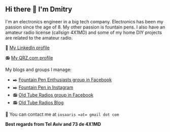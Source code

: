 ## Hi there 👋 I'm Dmitry

I'm an electronics engineer in a big tech company. Electronics has been my passion since the age of 8. My other passion is fountain pens. I also have an amateur radio license (callsign 4X1MD) and some of my home DIY projects are related to the amateur radio.

:man: [My LinkedIn profile](www.linkedin.com/in/dima-m)

:radio: [My QRZ.com profile](https://www.qrz.com/db/4X1MD)

My blogs and groups I manage:
- :black_nib: [Fountain Pen Enthusiasts group in Facebook](www.linkedin.com/in/dima-m)
- :black_nib: [Fountain Pen in Instagram](https://www.instagram.com/ink_pens/)
- :radio: [Old Tube Radios group in Facebook](https://www.facebook.com/groups/old.radio.group)
- :radio: [Old Tube Radios Blog](https://www.tube-radio.com)

:incoming_envelope: You can contact me at ```iosaaris =at= gmail dot com```

**Best regards from Tel Aviv and 73 de 4X1MD**

<!--
**4x1md/4x1md** is a ✨ _special_ ✨ repository because its `README.md` (this file) appears on your GitHub profile.

Here are some ideas to get you started:

- 🔭 I’m currently working on ...
- 🌱 I’m currently learning ...
- 👯 I’m looking to collaborate on ...
- 🤔 I’m looking for help with ...
- 💬 Ask me about ...
- 📫 How to reach me: ...
- 😄 Pronouns: ...
- ⚡ Fun fact: ...
-->
